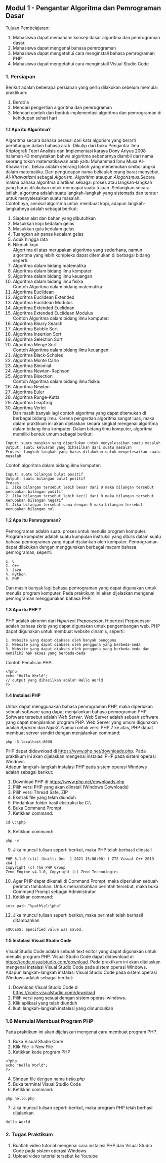 ## Modul 1 - Pengantar Algoritma dan Pemrograman Dasar
Tujuan Pembelajaran: 
1. Mahasiswa dapat memahami konsep dasar algoritma dan pemrograman dasar.
2. Mahasiswa dapat mengenal bahasa pemrograman
3. Mahasiswa dapat mengetahui cara menginstall bahasa pemrograman PHP
4. Mahasiswa dapat mengetahui cara menginstall Visual Studio Code
### 1. Persiapan
Berikut adalah beberapa persiapan yang perlu dilakukan sebelum memulai praktikum: <br/>
1. Berdo'a <br/>
2. Mencari pengertian algoritma dan pemrograman <br/>
3. Mencari contoh dan bentuk implementasi algoritma dan pemrograman di kehidupan sehari hari<br/>
#### 1.1 Apa itu Algoritma?
Algoritma secara bahasa berasal dari kata algorism yang berarti perhitungan dalam bahasa arab. Dikutip dari buku Pengantar Ilmu Kriptografi Teori Analisis dan Implementasi karaya Dony Ariyus 2008 halaman 43 menyatakan bahwa algoritma sebenarnya diambil dari nama seorang tokoh matematikawan arab yaitu Muhammad Ibnu Musa Al-Khawarizmi, beliau adalah seorang tokoh yang menemukan simbol angka dalam matematika. Dari pengucapan nama beliaulah orang barat menyebut <i>Al-Khawarizmi</i> sebagai <i>Algorism</i>, <i>Algorithm</i> ataupun <i>Alogorismus</i>.Secara makna bahasa algoritma diartikan sebagai proses atau langkah-langkah yang harus dilakukan untuk mencapai suatu tujuan. Sedangkan secara istilah, algoritma adalah suatu langkah-langkah yang sistematis dan teratur untuk menyelesaikan suatu masalah.<br/>
Contohnya, semisal algoritma untuk membuat kopi, adapun langkah-langkahnya adalah sebagai berikut: <br/>
1. Siapkan alat dan bahan yang dibutuhkan <br/>
2. Masukkan kopi kedalam gelas <br/>
3. Masukkan gula kedalam gelas <br/>
4. Tuangkan air panas kedalam gelas <br/>
5. Aduk hingga rata <br/>
6. Nikmati kopi <br/>
Algortima di atas merupakan algoritma yang sederhana, namun algoritma yang lebih kompleks dapat ditemukan di berbagai bidang seperti: <br/>
1. Algoritma dalam bidang matematika <br/>
2. Algoritma dalam bidang ilmu komputer <br/>
3. Algoritma dalam bidang ilmu keuangan <br/>
4. Algoritma dalam bidang ilmu fisika <br/>
Contoh Algoritma dalam bidang matematika: <br/>
1. Algoritma Euclidean <br/>
2. Algoritma Euclidean Extended <br/>
3. Algoritma Euclidean Modulus <br/>
4. Algoritma Extended Euclidean <br/>
5. Algoritma Extended Euclidean Modulus <br/>
Contoh Algoritma dalam bidang ilmu komputer: <br/>
1. Algoritma Binary Search <br/>
2. Algoritma Bubble Sort <br/>
3. Algoritma Insertion Sort <br/>
4. Algoritma Selection Sort <br/>
5. Algoritma Merge Sort <br/>
Contoh Algoritma dalam bidang ilmu keuangan: <br/>
1. Algoritma Black-Scholes <br/>
2. Algoritma Monte Carlo <br/>
3. Algoritma Binomial <br/>
4. Algoritma Newton-Raphson <br/>
5. Algoritma Bisection <br/>
Contoh Algoritma dalam bidang ilmu fisika: <br/>
1. Algoritma Newton <br/>
2. Algoritma Euler <br/>
3. Algoritma Runge-Kutta <br/>
4. Algoritma Leapfrog <br/>
5. Algoritma Verlet <br/>
Dan masih banyak lagi contoh algoritma yang dapat ditemukan di berbagai bidang ilmu. Karena pengertian algoritma sangat luas, maka dalam praktikum ini akan dijelaskan secara singkat mengenai algoritma dalam bidang ilmu komputer. Dalam bidang ilmu komputer, algoritma memiliki bentuk umum sebagai berikut: <br/>
```
Input: suatu masukan yang diperlukan untuk menyelesaikan suatu masalah
Output: suatu keluaran yang dihasilkan dari suatu masalah
Proses: langkah-langkah yang harus dilakukan untuk menyelesaikan suatu masalah
```
Contoh algoritma dalam bidang ilmu komputer: <br/>
```
Input: suatu bilangan bulat positif
Output: suatu bilangan bulat positif
Proses:
1. Jika bilangan tersebut lebih besar dari 0 maka bilangan tersebut merupakan bilangan positif
2. Jika bilangan tersebut lebih kecil dari 0 maka bilangan tersebut merupakan bilangan negatif
3. Jika bilangan tersebut sama dengan 0 maka bilangan tersebut merupakan bilangan nol
```
#### 1.2 Apa itu Pemrograman?
Pemrograman adalah suatu proses untuk menulis program komputer. Program komputer adalah suatu kumpulan instruksi yang ditulis dalam suatu bahasa pemrograman yang dapat dijalankan oleh komputer. Pemrograman dapat dilakukan dengan menggunakan berbagai macam bahasa pemrograman, seperti: <br/>
``` 
1. C
2. C++
3. Java
4. Python
5. PHP
```
Dan masih banyak lagi bahasa pemrograman yang dapat digunakan untuk menulis program komputer. Pada praktikum ini akan dijelaskan mengenai pemrograman menggunakan bahasa PHP. <br/>
#### 1.3 Apa itu PHP ?
PHP adalah akronim dari <i>Hipertext Prepocessor</i>. Hipertext Prepocessor adalah bahasa skrip yang dapat digunakan untuk pengembangan web. PHP dapat digunakan untuk membuat website dinamis, seperti: <br/>
```
1. Website yang dapat diakses oleh banyak pengguna
2. Website yang dapat diakses oleh pengguna yang berbeda-beda
3. Website yang dapat diakses oleh pengguna yang berbeda-beda dan memiliki hak akses yang berbeda-beda
```
Contoh Penulisan PHP: <br/>
```
<?php
echo "Hello World";
// output yang dihasilkan adalah Hello World
?>
```
#### 1.4 Instalasi PHP
Untuk dapat menggunakan bahasa pemrograman PHP, maka diperlukan sebuah software yang dapat menjalankan bahasa pemrograman PHP. Software tersebut adalah <i>Web Server</i>. Web Server adalah sebuah software yang dapat menjalankan program PHP. Web Server yang umum digunakan adalah <i>Apache</i> dan <i>NginX</i>. Namun untuk versi PHP 7 ke atas, PHP dapat membuat server sendiri dengan menjalankan command:
```
php -S localhost:8000
```
PHP dapat didownload di <a href="https://www.php.net/downloads.php">https://www.php.net/downloads.php</a>. Pada praktikum ini akan dijelaskan mengenai instalasi PHP pada sistem operasi Windows. <br/>
Adapun langkah-langkah instalasi PHP pada sistem operasi Windows adalah sebagai berikut: <br/>
1. Download PHP di <a href="https://www.php.net/downloads.php">https://www.php.net/downloads.php</a> <br/>
2. Pilih versi PHP yang akan diinstall (Windows Downloads) <br/>
3. Pilih versi Thread Safe, ZIP <br/>
4. Ekstrak file yang telah diunduh <br/>
5. Pindahkan folder hasil ekstraksi ke C:\ <br/>
6. Buka Command Prompt <br/>
7. Ketikkan command: <br/>
```
cd C:\php
```
8. Ketikkan command: <br/>
```
php -v
```
9. Jika muncul tulisan seperti berikut, maka PHP telah berhasil diinstall <br/>
```
PHP 8.1.0 (cli) (built: Dec  1 2021 15:00:00) ( ZTS Visual C++ 2019 x64 )
Copyright (c) The PHP Group
Zend Engine v4.1.0, Copyright (c) Zend Technologies
```
10. Agar PHP dapat dikenali di Command Prompt, maka diperlukan sebuah perintah tambahan. Untuk menambahkan perintah tersebut, maka buka Command Prompt sebagai Administrator <br/>
11. Ketikkan command: <br/>
```
setx path "%path%;C:\php"
```
12. Jika muncul tulisan seperti berikut, maka perintah telah berhasil ditambahkan <br/>
```
SUCCESS: Specified value was saved.
```
#### 1.5 Instalasi Visual Studio Code
Visual Studio Code adalah sebuah text editor yang dapat digunakan untuk menulis program PHP. Visual Studio Code dapat didownload di <a href="https://code.visualstudio.com/download">https://code.visualstudio.com/download</a>. Pada praktikum ini akan dijelaskan mengenai instalasi Visual Studio Code pada sistem operasi Windows. <br/>
Adapun langkah-langkah instalasi Visual Studio Code pada sistem operasi Windows adalah sebagai berikut: <br/>
1. Download Visual Studio Code di <a href="https://code.visualstudio.com/download">https://code.visualstudio.com/download</a> <br/>
2. Pilih versi yang sesuai dengan sistem operasi windows.  <br/>
3. Klik aplikasi yang telah diunduh <br/>
4. Ikuti langkah-langkah instalasi yang dimunculkan <br/>
### 1.6 Memulai Membuat Program PHP
Pada praktikum ini akan dijelaskan mengenai cara membuat program PHP. <br/>
1. Buka Visual Studio Code <br/>
2. Klik File -> New File <br/>
3. Ketikkan kode program PHP <br/>
```
<?php
echo "Hello World";
?>
```
4. Simpan file dengan nama <i>hello.php</i> <br/>
5. Buka terminal Visual Studio Code <br/>
6. Ketikkan command: <br/>
```
php hello.php
```
7. Jika muncul tulisan seperti berikut, maka program PHP telah berhasil dijalankan <br/>
```
Hello World
```
### 2. Tugas Praktikum
1. Buatlah video tutorial mengenai cara instalasi PHP dan Visual Studio Code pada sistem operasi Windows <br/>
2. Upload video tutorial tersebut ke Youtube <br/>














